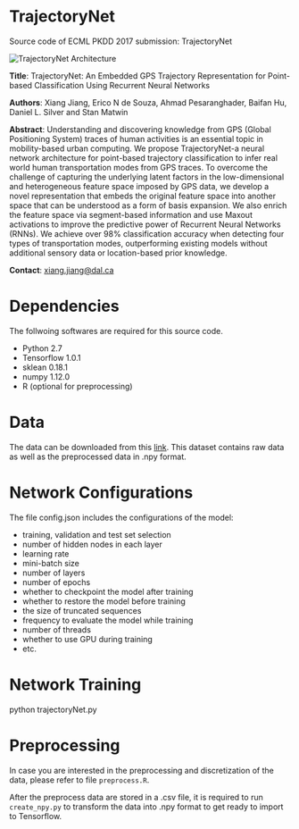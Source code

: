 # TrajectoryNet
Source code of ECML PKDD 2017 submission: TrajectoryNet

![TrajectoryNet Architecture](https://raw.githubusercontent.com/xiangdal/TrajectoryNet/architecture.png)

**Title**: TrajectoryNet: An Embedded GPS Trajectory Representation for Point-based Classification Using Recurrent Neural Networks

**Authors**: Xiang Jiang, Erico N de Souza, Ahmad Pesaranghader, Baifan Hu, Daniel L. Silver and Stan Matwin

**Abstract**:
Understanding and discovering knowledge from GPS (Global Positioning System) traces of human activities is an essential topic in mobility-based urban computing. We propose TrajectoryNet-a neural network architecture for point-based trajectory classification to infer real world human transportation modes from GPS traces. To overcome the challenge of capturing the underlying latent factors in the low-dimensional and heterogeneous feature space imposed by GPS data, we develop a novel representation that embeds the original feature space into another space that can be understood as a form of basis expansion.
We also enrich the feature space via segment-based information and use Maxout activations to improve the predictive power of Recurrent Neural Networks (RNNs). We achieve over 98% classification accuracy when detecting four types of transportation modes, outperforming existing models without additional sensory data or location-based prior knowledge.

**Contact**: xiang.jiang@dal.ca

# Dependencies
The follwoing softwares are required for this source code.
- Python 2.7
- Tensorflow 1.0.1
- sklean 0.18.1
- numpy 1.12.0
- R (optional for preprocessing)

# Data
The data can be downloaded from this [link](https://drive.google.com/open?id=0B_8r6OqflofXXzZheTVEc2h6Nms).
This dataset contains raw data as well as the preprocessed data in .npy format.

# Network Configurations
The file config.json includes the configurations of the model:
- training, validation and test set selection
- number of hidden nodes in each layer
- learning rate
- mini-batch size
- number of layers
- number of epochs
- whether to checkpoint the model after training
- whether to restore the model before training
- the size of truncated sequences
- frequency to evaluate the model while training
- number of threads
- whether to use GPU during training
- etc.

# Network Training
python trajectoryNet.py

# Preprocessing
In case you are interested in the preprocessing and discretization of the data, please refer to file `preprocess.R`.

After the preprocess data are stored in a .csv file, it is required to run `create_npy.py` to transform the data into .npy format to get ready to import to Tensorflow.
